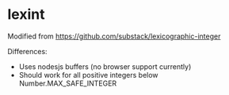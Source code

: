 # lexint

Modified from https://github.com/substack/lexicographic-integer

Differences:
* Uses nodesjs buffers (no browser support currently)
* Should work for all positive integers below Number.MAX_SAFE_INTEGER
